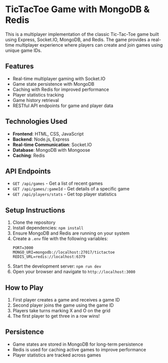 # TicTacToe Game with MongoDB & Redis

This is a multiplayer implementation of the classic Tic-Tac-Toe game built using Express, Socket.IO, MongoDB, and Redis. The game provides a real-time multiplayer experience where players can create and join games using unique game IDs.

## Features

- Real-time multiplayer gaming with Socket.IO
- Game state persistence with MongoDB
- Caching with Redis for improved performance
- Player statistics tracking
- Game history retrieval
- RESTful API endpoints for game and player data

## Technologies Used

- **Frontend**: HTML, CSS, JavaScript
- **Backend**: Node.js, Express
- **Real-time Communication**: Socket.IO
- **Database**: MongoDB with Mongoose
- **Caching**: Redis

## API Endpoints

- `GET /api/games` - Get a list of recent games
- `GET /api/games/:gameId` - Get details of a specific game
- `GET /api/players/stats` - Get top player statistics

## Setup Instructions

1. Clone the repository
2. Install dependencies: `npm install`
3. Ensure MongoDB and Redis are running on your system
4. Create a `.env` file with the following variables:
   ```
   PORT=3000
   MONGO_URI=mongodb://localhost:27017/tictactoe
   REDIS_URL=redis://localhost:6379
   ```
5. Start the development server: `npm run dev`
6. Open your browser and navigate to `http://localhost:3000`

## How to Play

1. First player creates a game and receives a game ID
2. Second player joins the game using the game ID
3. Players take turns marking X and O on the grid
4. The first player to get three in a row wins!

## Persistence

- Game states are stored in MongoDB for long-term persistence
- Redis is used for caching active games to improve performance
- Player statistics are tracked across games
